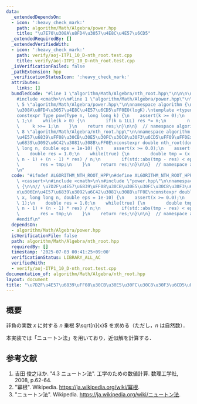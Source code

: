 ```yaml
---
data:
  _extendedDependsOn:
  - icon: ':heavy_check_mark:'
    path: algorithm/Math/Algebra/power.hpp
    title: "\u7E70\u308A\u8FD4\u3057\u4E8C\u4E57\u6CD5"
  _extendedRequiredBy: []
  _extendedVerifiedWith:
  - icon: ':heavy_check_mark:'
    path: verify/aoj-ITP1_10_D-nth_root.test.cpp
    title: verify/aoj-ITP1_10_D-nth_root.test.cpp
  _isVerificationFailed: false
  _pathExtension: hpp
  _verificationStatusIcon: ':heavy_check_mark:'
  attributes:
    links: []
  bundledCode: "#line 1 \"algorithm/Math/Algebra/nth_root.hpp\"\n\n\n\n#include <cassert>\n\
    #include <cmath>\n\n#line 1 \"algorithm/Math/Algebra/power.hpp\"\n\n\n\n#line\
    \ 5 \"algorithm/Math/Algebra/power.hpp\"\n\nnamespace algorithm {\n\n// \u7E70\
    \u308A\u8FD4\u3057\u4E8C\u4E57\u6CD5\uFF0EO(logK).\ntemplate <typename Type>\n\
    constexpr Type pow(Type n, long long k) {\n    assert(k >= 0);\n    Type res =\
    \ 1;\n    while(k > 0) {\n        if(k & 1LL) res *= n;\n        n *= n;\n   \
    \     k >>= 1;\n    }\n    return res;\n}\n\n}  // namespace algorithm\n\n\n#line\
    \ 8 \"algorithm/Math/Algebra/nth_root.hpp\"\n\nnamespace algorithm {\n\n// \u7D2F\
    \u4E57\u6839\uFF08\u30CB\u30E5\u30FC\u30C8\u30F3\u6CD5\uFF09\uFF0Ex\u306En\u4E57\
    \u6839\u3092\u6C42\u3081\u308B\uFF0E\nconstexpr double nth_root(double x, long\
    \ long n, double eps = 1e-10) {\n    assert(x >= 0.0);\n    assert(n >= 1);\n\
    \    double res = 1.0;\n    while(true) {\n        double tmp = (x / pow(res,\
    \ n - 1) + (n - 1) * res) / n;\n        if(std::abs(tmp - res) < eps) break;\n\
    \        res = tmp;\n    }\n    return res;\n}\n\n}  // namespace algorithm\n\n\
    \n"
  code: "#ifndef ALGORITHM_NTH_ROOT_HPP\n#define ALGORITHM_NTH_ROOT_HPP 1\n\n#include\
    \ <cassert>\n#include <cmath>\n\n#include \"power.hpp\"\n\nnamespace algorithm\
    \ {\n\n// \u7D2F\u4E57\u6839\uFF08\u30CB\u30E5\u30FC\u30C8\u30F3\u6CD5\uFF09\uFF0E\
    x\u306En\u4E57\u6839\u3092\u6C42\u3081\u308B\uFF0E\nconstexpr double nth_root(double\
    \ x, long long n, double eps = 1e-10) {\n    assert(x >= 0.0);\n    assert(n >=\
    \ 1);\n    double res = 1.0;\n    while(true) {\n        double tmp = (x / pow(res,\
    \ n - 1) + (n - 1) * res) / n;\n        if(std::abs(tmp - res) < eps) break;\n\
    \        res = tmp;\n    }\n    return res;\n}\n\n}  // namespace algorithm\n\n\
    #endif\n"
  dependsOn:
  - algorithm/Math/Algebra/power.hpp
  isVerificationFile: false
  path: algorithm/Math/Algebra/nth_root.hpp
  requiredBy: []
  timestamp: '2025-07-03 00:41:25+09:00'
  verificationStatus: LIBRARY_ALL_AC
  verifiedWith:
  - verify/aoj-ITP1_10_D-nth_root.test.cpp
documentation_of: algorithm/Math/Algebra/nth_root.hpp
layout: document
title: "\u7D2F\u4E57\u6839\uFF08\u30CB\u30E5\u30FC\u30C8\u30F3\u6CD5\uFF09"
---
```



## 概要

非負の実数 $x$ に対する $n$ 乗根 $\sqrt[n]{x}$ を求める（ただし，$n$ は自然数）．

本実装では「ニュートン法」を用いており，近似解を計算する．


## 参考文献

1. 吉田 俊之ほか. "4.3 ニュートン法". 工学のための数値計算. 数理工学社, 2008, p.62-64.
1. "冪根". Wikipedia. <https://ja.wikipedia.org/wiki/冪根>.
1. "ニュートン法". Wikipedia. <https://ja.wikipedia.org/wiki/ニュートン法>.
